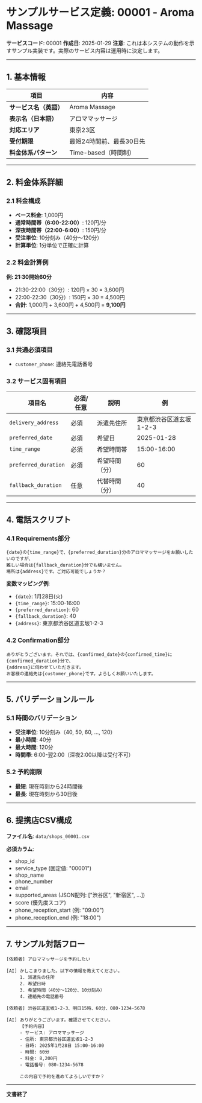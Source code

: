 # サンプルサービス定義: 00001 - Aroma Massage

**サービスコード**: 00001
**作成日**: 2025-01-29
**注意**: これは本システムの動作を示すサンプル実装です。実際のサービス内容は運用時に決定します。

---

## 1. 基本情報

| 項目 | 内容 |
|------|------|
| **サービス名（英語）** | Aroma Massage |
| **表示名（日本語）** | アロママッサージ |
| **対応エリア** | 東京23区 |
| **受付期限** | 最短24時間前、最長30日先 |
| **料金体系パターン** | Time-based（時間制） |

---

## 2. 料金体系詳細

### 2.1 料金構成

- **ベース料金**: 1,000円
- **通常時間帯（6:00-22:00）**: 120円/分
- **深夜時間帯（22:00-6:00）**: 150円/分
- **受注単位**: 10分刻み（40分〜120分）
- **計算単位**: 1分単位で正確に計算

### 2.2 料金計算例

**例: 21:30開始60分**
- 21:30-22:00（30分）: 120円 × 30 = 3,600円
- 22:00-22:30（30分）: 150円 × 30 = 4,500円
- **合計**: 1,000円 + 3,600円 + 4,500円 = **9,100円**

---

## 3. 確認項目

### 3.1 共通必須項目

- `customer_phone`: 連絡先電話番号

### 3.2 サービス固有項目

| 項目名 | 必須/任意 | 説明 | 例 |
|-------|----------|------|---|
| `delivery_address` | 必須 | 派遣先住所 | 東京都渋谷区道玄坂1-2-3 |
| `preferred_date` | 必須 | 希望日 | 2025-01-28 |
| `time_range` | 必須 | 希望時間帯 | 15:00-16:00 |
| `preferred_duration` | 必須 | 希望時間（分） | 60 |
| `fallback_duration` | 任意 | 代替時間（分） | 40 |

---

## 4. 電話スクリプト

### 4.1 Requirements部分

```
{date}の{time_range}で、{preferred_duration}分のアロママッサージをお願いしたいのですが、
難しい場合は{fallback_duration}分でも構いません。
場所は{address}です。ご対応可能でしょうか？
```

**変数マッピング例**:
- `{date}`: 1月28日(火)
- `{time_range}`: 15:00-16:00
- `{preferred_duration}`: 60
- `{fallback_duration}`: 40
- `{address}`: 東京都渋谷区道玄坂1-2-3

### 4.2 Confirmation部分

```
ありがとうございます。それでは、{confirmed_date}の{confirmed_time}に{confirmed_duration}分で、
{address}に伺わせていただきます。
お客様の連絡先は{customer_phone}です。よろしくお願いいたします。
```

---

## 5. バリデーションルール

### 5.1 時間のバリデーション

- **受注単位**: 10分刻み（40, 50, 60, ..., 120）
- **最小時間**: 40分
- **最大時間**: 120分
- **時間帯**: 6:00-翌2:00（深夜2:00以降は受付不可）

### 5.2 予約期限

- **最短**: 現在時刻から24時間後
- **最長**: 現在時刻から30日後

---

## 6. 提携店CSV構成

**ファイル名**: `data/shops_00001.csv`

**必須カラム**:
- shop_id
- service_type (固定値: "00001")
- shop_name
- phone_number
- email
- supported_areas (JSON配列: ["渋谷区", "新宿区", ...])
- score (優先度スコア)
- phone_reception_start (例: "09:00")
- phone_reception_end (例: "18:00")

---

## 7. サンプル対話フロー

```
[依頼者] アロママッサージを予約したい

[AI] かしこまりました。以下の情報を教えてください。
     1. 派遣先の住所
     2. 希望日時
     3. 希望時間（40分〜120分、10分刻み）
     4. 連絡先の電話番号

[依頼者] 渋谷区道玄坂1-2-3、明日15時、60分、080-1234-5678

[AI] ありがとうございます。確認させてください。
     【予約内容】
     - サービス: アロママッサージ
     - 住所: 東京都渋谷区道玄坂1-2-3
     - 日時: 2025年1月28日 15:00-16:00
     - 時間: 60分
     - 料金: 8,200円
     - 電話番号: 080-1234-5678

     この内容で予約を進めてよろしいですか？
```

---

**文書終了**
